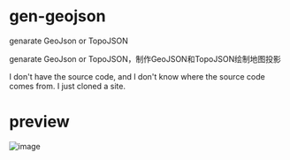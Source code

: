 # gen-geojson
genarate GeoJson or TopoJSON

genarate GeoJson or TopoJSON，制作GeoJSON和TopoJSON绘制地图投影

I don't have the source code, and I don't know where the source code comes from. I just cloned a site.

# preview
![image](https://user-images.githubusercontent.com/49338067/219906670-6f19466f-7b1f-4dce-a3d1-32dd6ecd55f3.png)
